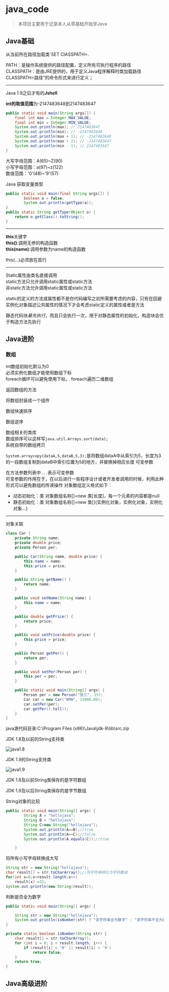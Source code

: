 # java_code

> 本项目主要用于记录本人从零基础开始学Java


## Java基础

从当前所在路径加载类`SET ClASSPATH=.

PATH：是操作系统提供的路径配置，定义所有可执行程序的路径  
CLASSPATH：是由JRE提供的，用于定义Java程序解释时类加载路径CLASSPATH=路径”的命令形式来进行定义；

---
Java 1.9之后才有的**Jshell**

**int的取值范围**为-2147483648到2147483647

```java
public static void main(String args[]) {
    final int max = Integer.MAX_VALUE;
    final int min = Integer.MIN_VALUE;
    System.out.println(max); // 2147483647
    System.out.println(min); // -2147483648
    System.out.println(max + 1); // -2147483648
    System.out.println(max + 2); // -2147483647
    System.out.println(min - 1); // 2147483647
}
```

大写字母范围：A(65)~Z(90)  
小写字母范围：a(97)~z(122)  
数值范围：'0'(48)~'9'(57)  

Java 获取变量类型
```java
public static void main(final String args[]) {
		boolean a = false;
		System.out.println(getType(a));
}
public static String getType(Object o) {
	return o.getClass().toString();
}
```
---
**this**关键字  
**this()**:调用无参的构造函数  
**this(name)**:调用参数为name的构造函数  


this(...)必须放在首行  


---
Static属性由类名直接调用  
static方法只允许调用static属性或static方法  
非static方法允许调用static属性或static方法

static的定义的方法或属性都不是你代码编写之初所需要考虑的内容，只有在回避实例化对象描述公共属性的情况下才会考虑static定义的属性或者是方法

静态代码块*最先执行*，而且只会执行一次，用于对静态属性的初始化，构造块会优于构造方法先执行

 
## Java进阶
### 数组
int数组初始化默认为0  
必须实例化数组才能使用数组下标  
foreach循环可以避免使用下标，
foreach遍历二维数组

返回数组的方法  

将数组封装成一个组件  

数组快速排序  

数组逆序

数组相关的类库  
数组排序可以这样写`java.util.Arrays.sort(data);`  
系统自带的数组拷贝

`System.arraycopy(dataA,5,dataB,5,3);`是将数组dataA中从索引为5，长度为3的一段数组复制到dataB中索引位置为5的地方，并替换掉相应长度
可变参数

在方法参数列表中`...`表示可变参数  
可变参数的作用在于，在以后进行一些程序设计或者开发者调用的时候，利用此种形式可以避免数组的传递操作
对象数组定义格式如下：
- 动态初始化：类 对象数组名称[]=new 类[长度]，每一个元素的内容都是null
- 静态初始化：类 对象数组名称[]=new 类[]{实例化对象，实例化对象，实例化对象...}

---
对象关联
```java
class Car {
    private String name;
    private double price;
    private Person per;

    public Car(String name, double price) {
        this.name = name;
        this.price = price;
    }

    public String getName() {
        return name;
    }

    public void setName(String name) {
        this.name = name;
    }

    public double getPrice() {
        return price;
    }

    public void setPrice(double price) {
        this.price = price;
    }

    public Person getPer() {
        return per;
    }

    public void setPer(Person per) {
        this.per = per;
    }

    public static void main(String[] args) {
        Person per = new Person("张三", 15);
        Car car = new Car("BMW", 15000.00);
        car.setPer(per);
        car.getPer().tell();
    }
}
```

java源代码目录:C:\Program Files (x86)\Java\jdk-9\lib\src.zip

JDK 1.8及以前的String支持类

![java1.8](https://cdn.jsdelivr.net/gh/eternidad33/picbed@master/img/java1.8String.png)

JDK 1.9的String支持类

![java1.9](https://cdn.jsdelivr.net/gh/eternidad33/picbed@master/img/java1.9string.png)

JDK 1.8及以前String类保存的是字符数组

JDK 1.9及以后String类保存的是字节数组

String对象的比较

```java
public static void main(String[] args) {
        String A = "hellojava";
        String B = "hellojava";
        String C=new String("hellojava");
        System.out.println(A==B);//true
        System.out.println(A==C);//false
        System.out.println(A.equals(C));//true

    }
```
将所有小写字母转换成大写

```java
String str = new String("hellojava");
char result[] = str.toCharArray();//将字符串转化为字符数组
for(int x=0;x<result.length;x++)
    result[x]-=32;
System.out.println(new String(result));
```
判断是否全为数字
```java
public static void main(String[] args) {

    String str = new String("hellojava");
    System.out.println(isNumber(str) ? "该字符串全为数字" : "该字符串不全为数字");
}

private static boolean isNumber(String str) {
    char result[] = str.toCharArray();
    for (int i = 0; i < result.length; i++) {
        if (result[i] < '0' || result[i] > '9')
            return false;
    }
    return true;
}
```





















## Java高级进阶
